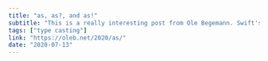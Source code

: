 ```yaml
---
title: "as, as?, and as!"
subtitle: "This is a really interesting post from Ole Begemann. Swift's type casting operators, is and as, are powerful but complex operators, with a whole list of functions. Here, Ole presents an unexpected fatal error when using one of these operators, and uses it to explain the difference between downcasting at runtime and type coercion at compile time."
tags: ["type casting"]
link: "https://oleb.net/2020/as/"
date: "2020-07-13"
---
```


